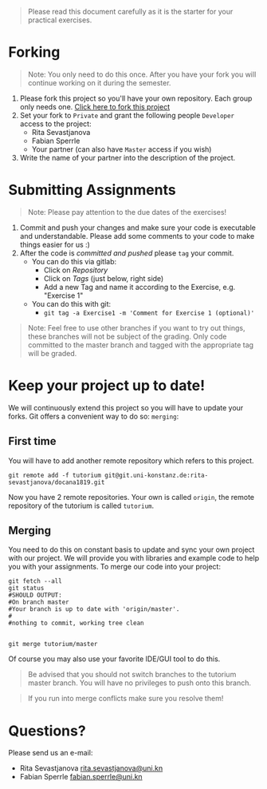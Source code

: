 > Please read this document carefully as it is the starter for your practical exercises.

# Forking
> Note: You only need to do this once. After you have your fork you will continue working on it during the semester.

1. Please fork this project so you'll have your own repository. Each group only needs one.
    [Click here to fork this project](https://git.uni-konstanz.de/rita-sevastjanova/docana1819/forks/new)
2. Set your fork to `Private` and grant the following people `Developer` access to the project:
    - Rita Sevastjanova
    - Fabian Sperrle
    - Your partner (can also have `Master` access if you wish)
3. Write the name of your partner into the description of the project.

# Submitting Assignments
> Note: Please pay attention to the due dates of the exercises!

1. Commit and push your changes and make sure your code is executable and understandable. Please add some comments to your code to make things easier for us :)
2. After the code is *committed and pushed* please `tag` your commit.
    - You can do this via gitlab:
        - Click on *Repository*
        - Click on *Tags* (just below, right side)
        - Add a new Tag and name it according to the Exercise, e.g. "Exercise 1"
    - You can do this with git:
        - `git tag -a Exercise1 -m 'Comment for Exercise 1 (optional)'`

> Note: Feel free to use other branches if you want to try out things, these branches will not be subject of the grading.
> Only code committed to the master branch and tagged with the appropriate tag will be graded.

# Keep your project up to date!
We will continuously extend this project so you will have to update your forks. Git offers a convenient way to do so: `merging`:
## First time
You will have to add another remote repository which refers to this project.
```shell
git remote add -f tutorium git@git.uni-konstanz.de:rita-sevastjanova/docana1819.git
```
Now you have 2 remote repositories. Your own is called `origin`, the remote repository of the tutorium is called `tutorium`.

## Merging
You need to do this on constant basis to update and sync your own project with our project. We will provide you with libraries and example code to help you with your assignments.
To merge our code into your project:
```shell
git fetch --all
git status
#SHOULD OUTPUT:
#On branch master
#Your branch is up to date with 'origin/master'.
#
#nothing to commit, working tree clean


git merge tutorium/master
```
Of course you may also use your favorite IDE/GUI tool to do this.
> Be advised that you should not switch branches to the tutorium master branch. You will have no privileges to push onto this branch.

> If you run into merge conflicts make sure you resolve them!

# Questions?
Please send us an e-mail: 
- Rita Sevastjanova <rita.sevastjanova@uni.kn>
- Fabian Sperrle <fabian.sperrle@uni.kn> 